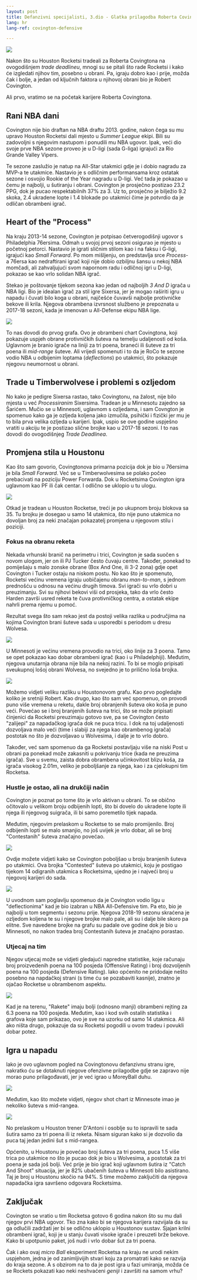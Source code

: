 ```yaml
---
layout: post
title: Defanzivni specijalisti, 3.dio - Glatka prilagodba Roberta Covingtona na obrambenu shemu Houston Rocketsa
lang: hr
lang-ref: covington-defensive

---
```


![](/assets/covington/roco_houston.jpeg)

Nakon što su Houston Rocketsi tradeali za Roberta Covingtona na ovogodišnjem *trade deadlineu*, mnogi su se pitali što rade Rocketsi i kako će izgledati njihov tim, posebno u obrani. Pa, igraju dobro kao i prije, možda čak i bolje, a jedan od ključnih faktora u njihovoj obrani bio je Robert Covington.

<!--more-->

Ali prvo, vratimo se na početak karijere Roberta Covingtona.

## Rani NBA dani

Covington nije bio draftan na NBA draftu 2013. godine, nakon čega su mu upravo Houston Rocketsi dali mjesto u *Summer League* ekipi. Bili su zadovoljni s njegovim nastupom i ponudili mu NBA ugovor. Ipak, veći dio svoje prve NBA sezone proveo je u D-ligi (sada G-liga) igrajući za Rio Grande Valley Vipers.

Te sezone zaslužio je natup na All-Star utakmici gdje je i dobio nagradu za MVP-a te utakmice. Nastavio je s odličnim performansama kroz ostatak sezone i osvojio Rookie of the Year nagradu u D-ligi. Već tada je pokazao u čemu je najbolji, u šutiranju i obrani. Covington je prosječno postizao 23.2 PPG, dok je pucao respektabilnih 37% za 3. Uz to, prosječno je bilježio 9.2 skoka, 2.4 ukradene lopte i 1.4 blokade po utakmici čime je potvrdio da je odličan obrambeni igrač.

## Heart of the "Process"

Na kraju 2013-14 sezone, Covington je potpisao četverogodišnji ugovor s Philadelphia 76ersima. Odmah u svojoj prvoj sezoni osigurao je mjesto u početnoj petorci. Nastavio je igrati sličnim stilom kao i na faksu i G-ligi, igrajući kao *Small Forward*. Po mom mišljenju, on predstavlja srce _Process_-a 76ersa kao nedraftirani igrač koji nije dobio ozbiljnu šansu u nekoj NBA momčadi, ali zahvaljujući svom napornom radu i odličnoj igri u D-ligi, pokazao se kao vrlo solidan NBA igrač.

Stekao je poštovanje tijekom sezona kao jedan od najboljih *3 And D* igrača u NBA ligi. Bio je idealan igrač za stil igre Sixersa, jer je mogao raširiti igru u napadu i čuvati bilo koga u obrani, najčešće čuvavši najbolje protivničke bekove ili krila. Njegova obrambena izvrsnost službeno je prepoznata u 2017-18 sezoni, kada je imenovan u All-Defense ekipu NBA lige.

![](/assets/covington/def_chart_phila.png)

To nas dovodi do prvog grafa. Ovo je obrambeni chart Covingtona, koji pokazuje uspjeh obrane protivničkih šuteva na temelju udaljenosti od koša. Uglavnom je branio igrače na liniji za tri poena, braneći ili šuteve za tri poena ili *mid-range* šuteve. Ali vrijedi spomenuti i to da je RoCo te sezone vodio NBA u odbijenim loptama (*deflections*) po utakmici, što pokazuje njegovu neumornost u obrani.

## Trade u Timberwolvese i problemi s ozljedom

No kako je pedigre Sixersa rastao, tako Covingtonu, na žalost, nije bilo mjesta u već *Processiranim* Sixersima. Tradean je u Minnesotu zajedno sa Šarićem. Mučio se u Minnesoti, uglavnom s ozljedama, i sam Covngton je spomenuo kako ga je ozljeda koljena jako izmučila, psihički i fizički jer mu je to bila prva velika ozljeda u karijeri. Ipak, uspio se ove godine uspješno vratiti u akciju te je postizao slične brojke kao u 2017-18 sezoni. I to nas dovodi do ovogodišnjeg *Trade Deadlinea*.

## Promjena stila u Houstonu

Kao što sam govorio, Covingtonova primarna pozicija dok je bio u 76ersima je bila *Small Forward*. Već se u Timberwolvesima se polako počeo prebacivati na poziciju Power Forwarda. Dok u Rocketsima Covington igra uglavnom kao PF ili čak centar. I odlično se uklopio u tu ulogu.

![](/assets/covington/blocks_height.png)

Otkad je tradean u Houston Rocketse, treći je po ukupnom broju blokova sa 35. Tu brojku je dosegao u samo 14 utakmica, što nije puno utakmica no dovoljan broj za neki značajan pokazatelj promjena u njegovom stilu i poziciji.

### Fokus na obranu reketa

Nekada vrhunski branič na perimetru i trici, Covington je sada suočen s novom ulogom, jer on ili PJ Tucker često čuvaju centre. Također, ponekad to pomiješaju s malo zonske obrane (Box And One, ili 3-2 zona) gdje opet Covington i Tucker ostaju na niskom postu. No kao što je spomenuto, Rocketsi većinu vremena igraju uobičajenu obranu *man-to-man*, s jednom prednošću u odnosu na većinu drugih timova. Svi igrači su vrlo dobri u preuzimanju. Svi su njihovi bekovi viši od prosjeka, tako da vrlo često Harden završi usred reketa te čuva protivničkog centra, a ostatak ekipe nahrli prema njemu u pomoć.

Rezultat svega što sam rekao jest da postoji velika razlika u područjima na kojima Covington brani šuteve sada u usporedbi s periodom u dresu Wolvesa.

![](/assets/covington/def_chart_minny.png)


U Minnesoti je većinu vremena provodio na trici, oko linije za 3 poena. Tamo se opet pokazao kao dobar obrambeni igrač (kao i u Philadelphiji). Međutim, njegova unutarnja obrana nije bila na nekoj razini. To bi se moglo pripisati sveukupnoj lošoj obrani Wolvesa, no svejedno je to prilično loša brojka.

![](/assets/covington/def_chart_houston.png)

Možemo vidjeti veliku razliku u Houstonovom grafu. Kao prvo pogledajte koliko je sretniji Robert. Kao drugo, kao što sam već spomenuo, on provodi puno više vremena u reketu, dakle broj obranjenih šuteva oko koša je puno veći. Povećao se i broj branjenih šuteva na trici, što se može pripisati činjenici da Rocketsi preuzimaju gotovo sve, pa se Covington često "zalijepi" za napadačkog igrača dok ne puca tricu. I dok na toj udaljenosti dozvoljava malo veći (time i slabiji za njega kao obrambenog igrača) postotak no što je dozvoljavao u Wolvesima, i dalje je to vrlo dobro.

Također, već sam spomenuo da ga Rocketsi postavljaju više na niski Post u obrani pa ponekad može zakasniti u pokrivanju trice (kada ne preuzima igrača). Sve u svemu, zaista dobra obrambena učinkovitost blizu koša, za igrača visokog 2.01m, veliko je poboljšanje za njega, kao i za cjelokupni tim Rocketsa.

### Hustle je ostao, ali na drukčiji način

Covington je poznat po tome što je vrlo aktivan u obrani. To se obično očitovalo u velikom broju odbijenih lopti, ​​što bi dovelo do ukradene lopte ili njega ili njegovog suigrača, ili bi samo poremetilo tijek napada.

Međutim, njegovim prelaskom u Rocketse to se malo promijenilo. Broj odbijenih lopti se malo smanjio, no još uvijek je vrlo dobar, ali se broj "Contestanih" šuteva značajno povećao.

![](/assets/covington/deflections_contests.png)

Ovdje možete vidjeti kako se Covington poboljšao u broju branjenih šuteva po utakmici. Ova brojka "Contested" šuteva po utakmici, koju je postigao tijekom 14 odigranih utakmica s Rocketsima, ujedno je i najveći broj u njegovoj karijeri do sada.

![](/assets/covington/deflections_contests_years.png)

U uvodnom sam poglavlju spomenuo da je Covington vodio ligu u "deflectionima" kad je bio izabran u NBA All-Defensive tim. Pa eto, bio je najbolji u tom segmentu i sezonu prije. Njegova 2018-19 sezonu skraćena je ozljedom koljena te su i njegove brojke malo pale, ali su i dalje bile skoro pa elitne. Sve navedene brojke na grafu su padale ove godine dok je bio u Minnesoti, no nakon tradea broj Contestanih šuteva je značajno porastao.

### Utjecaj na tim

Njegov utjecaj može se vidjeti gledajući napredne statistike, koje računaju broj proizvedenih poena na 100 posjeda (Offensive Rating) i broj dozvoljenih poena na 100 posjeda (Defensive Rating). Iako općenito ne pridodaje nešto posebno na napdačkoj strani (s time ću se pozabaviti kasnije), znatno je ojačao Rocketse u obrambenom aspektu.

![](/assets/covington/on_off_roco.png)

Kad je na terenu, "Rakete" imaju bolji (odnosno manji) obrambeni rejting za 6.3 poena na 100 posjeda. Međutim, kao i kod svih ostalih statistika i grafova koje sam prikazao, ovo je sve na uzorku od samo 14 utakmica. Ali ako ništa drugo, pokazuje da su Rocketsi pogodili u ovom tradeu i povukli dobar potez.

## Igra u napadu

Iako je ovo uglavnom pogled na Covingtonovu defanzivnu stranu igre, nakratko ću se dotaknuti njegove ofenzivne prilagodbe gdje se zapravo nije morao puno prilagođavati, jer je već igrao u MoreyBall duhu.

![](/assets/covington/shotchart_minny.png)

Međutim, kao što možete vidjeti, njegov shot chart iz Minnesote imao je nekoliko šuteva s mid-rangea.

![](/assets/covington/shotchart_hou.png)

No prelaskom u Houston trener D'Antoni i osoblje su to ispravili te sada šutira samo za tri poena ili iz reketa. Nisam siguran kako si je dozvolio da puca taj jedan jedini šut s mid-rangea.

Općenito, u Houstonu je povećao broj šuteva za tri poena, puca 1.5 više trica po utakmice no što je pucao dok je bio u Wolvesima, a postotak za tri poena je sada još bolji. Već prije je bio igrač koji uglavnom šutira iz "Catch And Shoot" situacija, jer je 82% ubačenih šuteva u Minnesoti bilo asistirano. Taj je broj u Houstonu skočio na 94%. S time možemo zaključiti da njegova napadačka igra savršeno odgovara Rocketsima.

## Zaključak

Covington se vratio u tim Rocketsa gotovo 6 godina nakon što su mu dali njegov prvi NBA ugovor. Tko zna kako bi se njegova karijera razvijala da su ga odlučili zadržati jer bi se odlično uklopio u Houstonov sustav. Sjajan krilni obrambeni igrač, koji je u stanju čuvati visoke igrače i preuzeti brže bekove. Kako bi upotpunio paket, još nudi i vrlo dobar šut za tri poena.

Čak i ako ovaj *micro Ball* eksperiment Rocketsa na kraju ne urodi nekim uspjehom, jedna je od zanimljivijih stvari koju za promatrati kako se razvija do kraja sezone. A s obzirom na to da je post igra u fazi umiranja, možda će se Rockets pokazati kao neki neshvaćeni *geniji* i završiti na samom vrhu?
